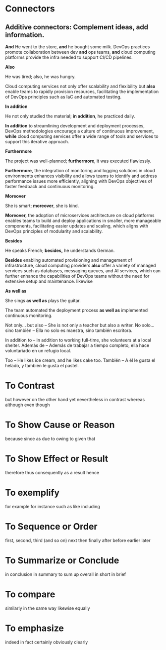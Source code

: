 # Connectors
## Additive connectors: Complement ideas, add information.

**And**
He went to the store, **and** he bought some milk.
DevOps practices promote collaboration between dev **and** ops teams, **and** cloud computing platforms provide the infra needed to support CI/CD pipelines.

**Also**

He was tired; also, he was hungry.

Cloud computing services not only offer scalability and flexibility but **also** enable teams to rapidly provision resources, facilitating the implementation of DevOps principles such as IaC and automated testing.

**In addition** 

He not only studied the material; **in addition**, he practiced daily.

**In addition** to streamlining development and deployment processes, DevOps methodologies encourage a culture of continuous improvement, **while** cloud computing services offer a wide range of tools and services to support this iterative approach.

**Furthermore**

The project was well-planned; **furthermore**, it was executed flawlessly.

**Furthermore,** the integration of monitoring and logging solutions in cloud environments enhances visibility and allows teams to identify and address performance issues more efficiently, aligning with DevOps objectives of faster feedback and continuous monitoring.

**Moreover**

She is smart; **moreover**, she is kind.

**Moreover,** the adoption of microservices architecture on cloud platforms enables teams to build and deploy applications in smaller, more manageable components, facilitating easier updates and scaling, which aligns with DevOps principles of modularity and scalability.

**Besides** 

He speaks French; **besides,** he understands German.

**Besides** enabling automated provisioning and management of infrastructure, cloud computing providers **also** offer a variety of managed services such as databases, messaging queues, and AI services, which can further enhance the capabilities of DevOps teams without the need for extensive setup and maintenance.
likewise


**As well as**

She sings **as well as** plays the guitar.

The team automated the deployment process **as well as** implemented continuous monitoring. 


Not only... but also – She is not only a teacher but also a writer.
No solo... sino también – Ella no solo es maestra, sino también escritora.

In addition to – In addition to working full-time, she volunteers at a local shelter.
Además de – Además de trabajar a tiempo completo, ella hace voluntariado en un refugio local.

Too – He likes ice cream, and he likes cake too.
También – A él le gusta el helado, y también le gusta el pastel.

# To Contrast
but
however
on the other hand
yet
nevertheless
in contrast
whereas
although
even though

# To Show Cause or Reason
because
since
as
due to
owing to
given that

# To Show Effect or Result
therefore
thus
consequently
as a result
hence

# To exemplify
for example
for instance
such as
like
including

# To Sequence or Order
first, second, third (and so on)
next
then
finally
after
before
earlier
later

# To Summarize or Conclude
in conclusion
in summary
to sum up
overall
in short
in brief

# To compare
similarly
in the same way
likewise
equally

# To emphasize
indeed
in fact
certainly
obviously
clearly
